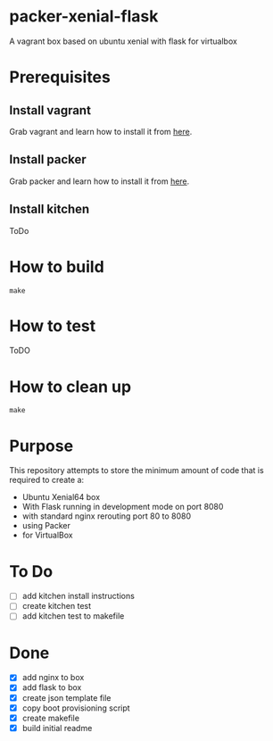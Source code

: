 # packer-xenial-flask
A vagrant box based on ubuntu xenial with flask for virtualbox

# Prerequisites
## Install vagrant
Grab vagrant and learn how to install it from [here](https://www.vagrantup.com/docs/installation/).

## Install packer
Grab packer and learn how to install it from [here](https://www.packer.io/intro/getting-started/install.html).

## Install kitchen
ToDo

# How to build

    make
    

# How to test
ToDO
    

# How to clean up
    
    make


# Purpose

This repository attempts to store the minimum amount of code that is required to create a:
- Ubuntu Xenial64 box
- With Flask running in development mode on port 8080
- with standard nginx rerouting port 80 to 8080
- using Packer
- for VirtualBox

# To Do
- [ ] add kitchen install instructions
- [ ] create kitchen test
- [ ] add kitchen test to makefile

# Done
- [x] add nginx to box
- [x] add flask to box
- [x] create json template file
- [x] copy boot provisioning script
- [x] create makefile
- [x] build initial readme

